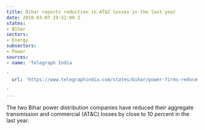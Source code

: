 ```yaml
---
title: Bihar reports reduction in AT&C losses in the last year
date: 2018-03-07 19:52:00 Z
states:
- Bihar
sectors:
- Energy
subsectors:
- Power
sources:
- name: 'Telegraph India

'
  url: 'https://www.telegraphindia.com/states/bihar/power-firms-reduce-energy-loss-211999

'
---
```


The two Bihar power distribution companies have reduced their aggregate transmission and commercial (AT&C) losses by close to 10 percent in the last year. 
